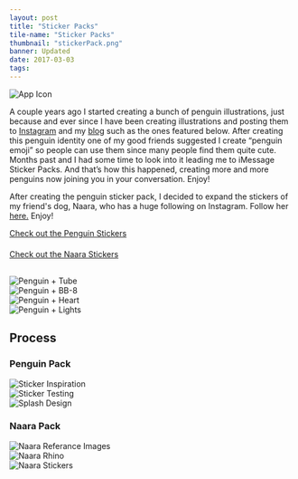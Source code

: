 ```yaml
---
layout: post
title: "Sticker Packs"
tile-name: "Sticker Packs"
thumbnail: "stickerPack.png"
banner: Updated
date: 2017-03-03
tags:
---
```


<div class="image-container">
<img src="../img/stickerPack/stickerpackHero.png" alt="App Icon" class="image-center"/>
</div>

A couple years ago I started creating a bunch of penguin illustrations, just because and ever since I have been creating illustrations and posting them to <a href="https://www.instagram.com/naher94/">Instagram</a> and my <a href="http://blog.rehanbutt.com">blog</a> such as the ones featured below. After creating this penguin identity one of my good friends suggested I create “penguin emoji” so people can use them since many people find them quite cute. Months past and I had some time to look into it leading me to iMessage Sticker Packs. And that’s how this happened, creating more and more penguins now joining you in your conversation. Enjoy!

After creating the penguin sticker pack, I decided to expand the stickers of my friend's dog, Naara, who has a huge following on Instagram. Follow her <a target="_blank" href="https://www.instagram.com/naara.thehusky/">here.</a> Enjoy!

<div>
  <a target="_blank" href="http://penguin.rehanbutt.com">
      <div class="stickerPackButton contentButton"> Check out the Penguin Stickers
      </div>
  </a>
</div>

<div style="margin-top: 20px;">
  <a target="_blank" href="http://naara.rehanbutt.com">
      <div class="stickerPackButtonNaara contentButton"> Check out the Naara Stickers
      </div>
  </a>
</div>

<div class="row" style="padding:0px; margin:30px 0px 0px 0px;">
  <div class="image-container small-6 medium-3 column" style="padding:0px; margin:0px;"><img src="../img/stickerPack/tube.png" alt="Penguin + Tube"/></div>
  <div class="image-container small-6 medium-3 column" style="padding:0px; margin:0px;"><img src="../img/stickerPack/bb8.png" alt="Penguin + BB-8"/></div>
  <div class="image-container small-6 medium-3 column" style="padding:0px; margin:0px;"><img src="../img/stickerPack/heart.png" alt="Penguin + Heart"/></div>
  <div class="image-container small-6 medium-3 column" style="padding:0px; margin:0px;"><img src="../img/stickerPack/lights.png" alt="Penguin + Lights"/></div>
</div>

## Process

### Penguin Pack
<div class="image-container"><img src="../img/stickerPack/stickersInspiration.png" alt="Sticker Inspiration" class="image-center"/></div>
<div class="image-container"><img src="../img/stickerPack/buildTest.png" alt="Sticker Testing"/></div>
<div class="image-container"><img src="../img/stickerPack/splashDesign.png" alt="Splash Design"/></div>

### Naara Pack
<div class="image-container"><img src="../img/stickerPack/naaraResearch.png" alt="Naara Referance Images"/></div>
<div class="image-container"><img src="../img/stickerPack/naaraRhino.png" alt="Naara Rhino"/></div>
<div class="image-container"><img src="../img/stickerPack/naaraStickers.png" alt="Naara Stickers"/></div>

